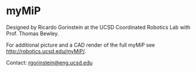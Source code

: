 # myMiP

Designed by Ricardo Gorinstein at the UCSD Coordinated Robotics Lab with Prof. Thomas Bewley.

For additional picture and a CAD render of the full myMiP see http://robotics.ucsd.edu/myMiP/.

Contact: rgorinstein@eng.ucsd.edu
